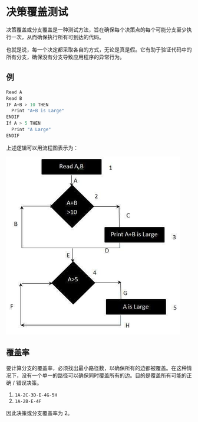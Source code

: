# 决策覆盖测试

决策覆盖或分支覆盖是一种测试方法，旨在确保每个决策点的每个可能分支至少执行一次，从而确保执行所有可到达的代码。

也就是说，每一个决定都采取各自的方式，无论是真是假。它有助于验证代码中的所有分支，确保没有分支导致应用程序的异常行为。

## 例

```c
Read A
Read B
IF A+B > 10 THEN
  Print "A+B is Large"
ENDIF
If A > 5 THEN
  Print "A Large"
ENDIF
```

上述逻辑可以用流程图表示为：

![流图](../screenshot/2019-05-29-10-25-58.png)

## 覆盖率

要计算分支的覆盖率，必须找出最小路径数，以确保所有的边都被覆盖。在这种情况下，没有一个单一的路径可以确保同时覆盖所有的边。目的是覆盖所有可能的正确 / 错误决策。

1. `1A-2C-3D-E-4G-5H`
1. `1A-2B-E-4F`

因此决策或分支覆盖率为 2。
